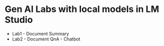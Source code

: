 # Gen AI Labs with local models in LM Studio
* Lab1 - Document Summary
* Lab2 - Document QnA - Chatbot
